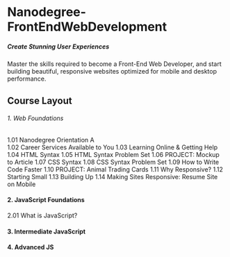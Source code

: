 # Nanodegree-FrontEndWebDevelopment
##### Create Stunning User Experiences
Master the skills required to become a Front-End Web Developer, and start building beautiful, responsive websites optimized for mobile and desktop performance.



## Course Layout

###### 1. Web Foundations
1.01 Nanodegree Orientation A   
1.02 Career Services Available to You
1.03 Learning Online & Getting Help
1.04 HTML Syntax
1.05 HTML Syntax Problem Set
1.06 PROJECT: Mockup to Article
1.07 CSS Syntax
1.08 CSS Syntax Problem Set
1.09 How to Write Code Faster
1.10 PROJECT: Animal Trading Cards
1.11 Why Responsive?
1.12 Starting Small
1.13 Building Up
1.14 Making Sites Responsive: Resume Site on Mobile
  
  
#### 2. JavaScript Foundations
  2.01 What is JavaScript?
#### 3. Intermediate JavaScript
#### 4. Advanced JS
